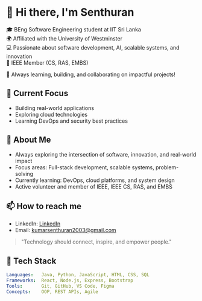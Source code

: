 # 👋 Hi there, I'm Senthuran 

🎓 BEng Software Engineering student at IIT Sri Lanka  
🌍 Affiliated with the University of Westminster   
💻 Passionate about software development, AI, scalable systems, and innovation  
🤝 IEEE Member (CS, RAS, EMBS)

🌟 Always learning, building, and collaborating on impactful projects!

## 🚀 Current Focus
- Building real-world applications
- Exploring cloud technologies
- Learning DevOps and security best practices


## 🧠 About Me

- Always exploring the intersection of software, innovation, and real-world impact
- Focus areas: Full-stack development, scalable systems, problem-solving
- Currently learning: DevOps, cloud platforms, and system design
- Active volunteer and member of IEEE, IEEE CS, RAS, and EMBS


## 📫 How to reach me
- LinkedIn: [LinkedIn](https://www.linkedin.com/in/murugeshkumar-senthuran?lipi=urn%3Ali%3Apage%3Ad_flagship3_profile_view_base_contact_details%3BFCtjabLXRxWRwShSxqEnCw%3D%3D)
- Email: kumarsenthuran2003@gmail.com


> "Technology should connect, inspire, and empower people."

## 🔧 Tech Stack

```yaml
Languages:   Java, Python, JavaScript, HTML, CSS, SQL
Frameworks:  React, Node.js, Express, Bootstrap
Tools:       Git, GitHub, VS Code, Figma
Concepts:    OOP, REST APIs, Agile


